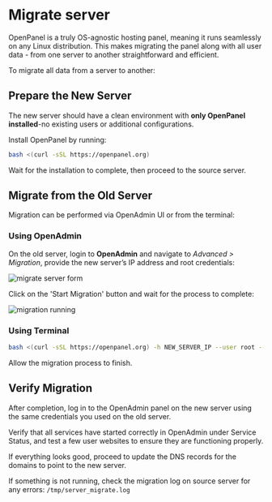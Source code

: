 # Migrate server

OpenPanel is a truly OS-agnostic hosting panel, meaning it runs seamlessly on any Linux distribution. This makes migrating the panel along with all user data - from one server to another straightforward and efficient.

To migrate all data from a server to another:

## Prepare the New Server

The new server should have a clean environment with **only OpenPanel installed**-no existing users or additional configurations.

Install OpenPanel by running:

```bash
bash <(curl -sSL https://openpanel.org)
```

Wait for the installation to complete, then proceed to the source server.

## Migrate from the Old Server

Migration can be performed via OpenAdmin UI or from the terminal:

### Using OpenAdmin

On the old server, login to **OpenAdmin** and navigate to *Advanced > Migration*, provide the new server’s IP address and root credentials:

![migrate server form](https://pcx3.com/wp-content/uploads/2025/06/2025-06-26_11-44.png)

Click on the 'Start Migration' button and wait for the process to complete:

![migration running](https://pcx3.com/wp-content/uploads/2025/06/2025-06-26_12-55.png)

### Using Terminal

```bash
bash <(curl -sSL https://openpanel.org) -h NEW_SERVER_IP --user root --password NEW_SERVER_ROOT_PASSWORD
```

Allow the migration process to finish.

## Verify Migration

After completion, log in to the OpenAdmin panel on the new server using the same credentials you used on the old server.

Verify that all services have started correctly in OpenAdmin under Service Status, and test a few user websites to ensure they are functioning properly.

If everything looks good, proceed to update the DNS records for the domains to point to the new server.

If something is not running, check the migration log on source server for any errors: `/tmp/server_migrate.log`
